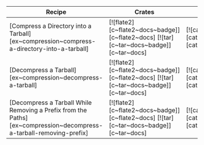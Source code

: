 | Recipe | Crates | Categories |
|--------|--------|------------|
| [Compress a Directory into a Tarball][ex~compression~compress-a-directory-into-a-tarball] | [![flate2][c~flate2~docs~badge]][c~flate2~docs] [![tar][c~tar~docs~badge]][c~tar~docs] | [![cat~compression][cat~compression~badge]][cat~compression] |
| [Decompress a Tarball][ex~compression~decompress-a-tarball] | [![flate2][c~flate2~docs~badge]][c~flate2~docs] [![tar][c~tar~docs~badge]][c~tar~docs] | [![cat~compression][cat~compression~badge]][cat~compression] |
| [Decompress a Tarball While Removing a Prefix from the Paths][ex~compression~decompress-a-tarball-removing-prefix] | [![flate2][c~flate2~docs~badge]][c~flate2~docs] [![tar][c~tar~docs~badge]][c~tar~docs] | [![cat~compression][cat~compression~badge]][cat~compression] |

